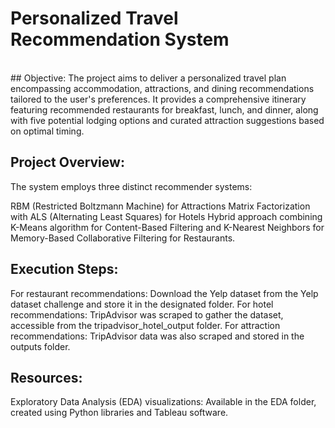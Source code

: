 # Personalized Travel Recommendation System <br />
<br />
## Objective:
The project aims to deliver a personalized travel plan encompassing accommodation, attractions, and dining recommendations tailored to the user's preferences. It provides a comprehensive itinerary featuring recommended restaurants for breakfast, lunch, and dinner, along with five potential lodging options and curated attraction suggestions based on optimal timing.

## Project Overview:
The system employs three distinct recommender systems:

RBM (Restricted Boltzmann Machine) for Attractions
Matrix Factorization with ALS (Alternating Least Squares) for Hotels
Hybrid approach combining K-Means algorithm for Content-Based Filtering and K-Nearest Neighbors for Memory-Based Collaborative Filtering for Restaurants.
## Execution Steps:

For restaurant recommendations: Download the Yelp dataset from the Yelp dataset challenge and store it in the designated folder.
For hotel recommendations: TripAdvisor was scraped to gather the dataset, accessible from the tripadvisor_hotel_output folder.
For attraction recommendations: TripAdvisor data was also scraped and stored in the outputs folder.
## Resources:

Exploratory Data Analysis (EDA) visualizations: Available in the EDA folder, created using Python libraries and Tableau software.
